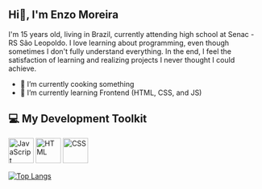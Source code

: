 ## Hi👋, I'm Enzo Moreira

I'm 15 years old, living in Brazil, currently attending high school at Senac - RS São Leopoldo. I love learning about programming, even though sometimes I don't fully understand everything. In the end, I feel the satisfaction of learning and realizing projects I never thought I could achieve.

- 🔭 I’m currently cooking something
- 🌱 I’m currently learning Frontend (HTML, CSS, and JS)

## 💻 My Development Toolkit

<div style="display: inline-block;">
  <img src="https://upload.wikimedia.org/wikipedia/commons/6/6a/JavaScript-logo.png" alt="JavaScript" width="50" height="50">
  <img src="https://emaillistvalidation.com/blog/content/images/2023/09/HTML5_logo_and_wordmark.svg.png" alt="HTML" width="50" height="50">
  <img src="https://1000logos.net/wp-content/uploads/2020/09/CSS-Logo.png" alt="CSS" height="50">
</div>

[![Top Langs](https://github-readme-stats.vercel.app/api/top-langs/?username=EnzoMoreiraa&layout=compact&title_color=ff5733&text_color=c9d1d9&bg_color=0d1117&border_color=ffffff&icon_color=2bbc8a)](https://github.com/anuraghazra/github-readme-stats)


<!--
**EnzoMoreiraa/EnzoMoreiraa** is a ✨ _special_ ✨ repository because its `README.md` (this file) appears on your GitHub profile.

Here are some ideas to get you started:

![Technologies and Tools](https://upload.wikimedia.org/wikipedia/commons/6/6a/JavaScript-logo.png)

- 🌱 I’m currently learning ...
- 👯 I’m looking to collaborate on ...
- 🤔 I’m looking for help with ...
- 💬 Ask me about ...
- 📫 How to reach me: ...
- 😄 Pronouns: ...
- ⚡ Fun fact: ...
-->

